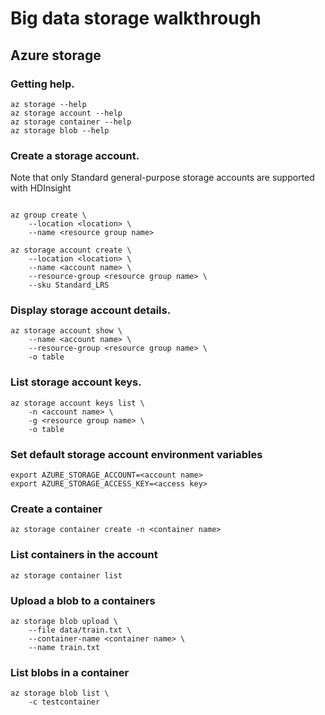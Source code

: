 # Big data storage walkthrough
## Azure storage
### Getting help.
```
az storage --help
az storage account --help
az storage container --help
az storage blob --help
```
### Create a storage account.
Note that only Standard general-purpose storage accounts are supported with HDInsight
```

az group create \
    --location <location> \
    --name <resource group name>

az storage account create \
    --location <location> \
    --name <account name> \
    --resource-group <resource group name> \
    --sku Standard_LRS
```
    
### Display storage account details.
```
az storage account show \
    --name <account name> \
    --resource-group <resource group name> \
    -o table
```
    
### List storage account keys.
```
az storage account keys list \
    -n <account name> \
    -g <resource group name> \
    -o table
```

### Set default storage account environment variables
```
export AZURE_STORAGE_ACCOUNT=<account name>
export AZURE_STORAGE_ACCESS_KEY=<access key>
```

### Create a container
```
az storage container create -n <container name>
```

### List containers in the account
```
az storage container list
```

### Upload a blob to a containers
```
az storage blob upload \
    --file data/train.txt \
    --container-name <container name> \
    --name train.txt
```

### List blobs in a container
```
az storage blob list \
    -c testcontainer
```



